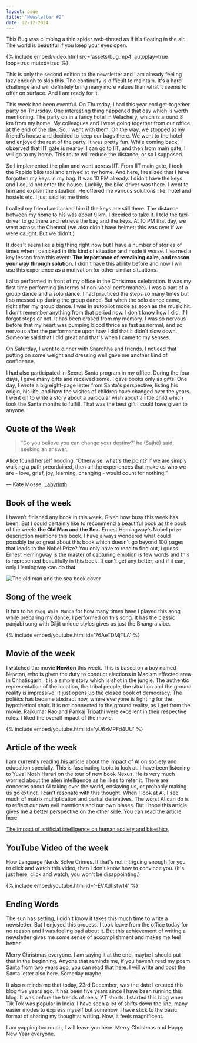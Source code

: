 ```yaml
---
layout: page
title: "Newsletter #2"
date: 22-12-2024
---
```

This Bug was climbing a thin spider web-thread as if it's floating in the air. The world is beautiful if you keep your eyes open. 

{%   include embed/video.html   src='assets/bug.mp4'   autoplay=true   loop=true   muted=true %}

This is only the second edition to the newsletter and I am already feeling lazy enough to skip this. The continuity is difficult to maintain. It's a hard challenge and will definitely bring many more values than what it seems to offer on surface. And I am ready for it. 

This week had been eventful. On Thursday, I had this year end get-together party on Thursday. One interesting thing happened that day which is worth mentioning. The party on in a fancy hotel in Velachery, which is around 8 km from my home. My colleagues and I were going together from our office at the end of the day. So, I went with them. On the way, we stopped at my friend's house and decided to keep our bags there. We went to the hotel and enjoyed the rest of the party. It was pretty fun. While coming back, I observed that IIT gate is nearby. I can go to IIT, and then from main gate, I will go to my home. This route will reduce the distance, or so I supposed. 

So I implemented the plan and went across IIT. From IIT main gate, I took the Rapido bike taxi and arrived at my home. And here, I realized that I have forgotten my keys in my bag. It was 10 PM already. I didn't have the keys and I could not enter the house. Luckily, the bike driver was there. I went to him and explain the situation. He offered me various solutions like, hotel and hostels etc. I just said let me think. 

I called my friend and asked him if the keys are still there. The distance between my home to his was about 9 km. I decided to take it. I told the taxi-driver to go there and retrieve the bag and the keys. At 10 PM that day, we went across the Chennai (we also didn't have helmet; this was over if we were caught. But we didn't.) 

It does't seem like a big thing right now but I have a number of stories of times when I panicked in this kind of situation and made it worse. I learned a key lesson from this event: **The importance of remaining calm, and reason your way through solution.** I didn't have this ability before and now I will use this experience as a motivation for other similar situations. 

I also performed in front of my office in the Christmas celebration. It was my first time performing (in terms of non-vocal performance). I was a part of a group dance and a solo dance. I had practiced the steps so many times but I so messed up during the group dance. But when the solo dance came, right after my group dance. I was in autopilot mode as soon as the music hit. I don't remember anything from that period now. I don't know how I did, if I forgot steps or not. It has been erased from my memory. I was so nervous before that my heart was pumping blood thrice as fast as normal, and so nervous after the performance upon how I did that it didn't slow down. Someone said that I did great and that's when I came to my senses. 

On Saturday, I went to dinner with Shardhha and friends. I noticed that putting on some weight and dressing well gave me another kind of confidence.

I had also participated in Secret Santa program in my office. During the four days, I gave many gifts and received some. I gave books only as gifts. One day, I wrote a big eight-page letter from Santa's perspective, listing his origin, his life, and how the wishes of children have changed over the years. I went on to write a story about a particular wish about a little child which took the Santa months to fulfill. That was the best gift I could have given to anyone. 

## Quote of the Week
>“Do you believe you can change your destiny?' he (Sajhë) said, seeking an answer. 
>  
Alice found herself nodding. 'Otherwise, what's the point? If we are simply walking a path preordained, then all the experiences that make us who we are - love, grief, joy, learning, changing - would count for nothing.”  
>
― Kate Mosse, [Labyrinth](https://www.goodreads.com/work/quotes/1225097)

## Book of the week
I haven't finished any book in this week. Given how busy this week has been. But I could certainly like to recommend a beautiful book as the book of the week: **the Old Man and the Sea.** Ernest Hemingway's Nobel prize description mentions this book. I have always wondered what could possibly be so great about this book which doesn't go beyond 100 pages that leads to the Nobel Prize? You only have to read to find out, i guess. Ernest Hemingway is the master of capturing emotion is few words and this is represented beautifully in this book. It can't get any better; and if it can, only Hemingway can do that. 

![The old man and the sea book cover](https://upload.wikimedia.org/wikipedia/en/7/73/Oldmansea.jpg)
## Song of the week
It has to be `Pagg Wala Munda` for how many times have I played this song while preparing my dance. I performed on this song. It has the classic panjabi song with Diljit unique styles gives us just the Bhangra vibe. 

{% include embed/youtube.html id='76AeTDMjTLA' %}

## Movie of the week

I watched the movie **Newton** this week. This is based on a boy named Newton, who is given the duty to conduct elections in Maoism effected area in Chhatisgarh. It is a simple story which is shot in the jungle. The authentic representation of the location, the tribal people, the situation and the ground reality is impressive. It just opens up the closed book of democracy. The politics has became abstract now, where everyone is fighting for the hypothetical chair. It is not connected to the ground reality, as I get from the movie. Rajkumar Rao and Pankaj Tripathi were excellent in their respective roles. I liked the overall impact of the movie. 

{% include embed/youtube.html id='yU6zMPFd4UU' %}
## Article of the week
I am currently reading his article about the impact of AI on society and education specially. This is fascinating topic to look at. I have been listening to Yuval Noah Harari on the tour of new book Nexus. He is very much worried about the alien intelligence as he likes to refer it. There are concerns about AI taking over the world, enslaving us, or probably making us go extinct. I can't resonate with this thought. When I look at AI, I see much of matrix multiplication and partial derivatives. The worst AI can do is to reflect our own evil intentions and our own biases. But I hope this article gives me a better perspective on the other side. You can read the article here

[The impact of artificial intelligence on human society and bioethics](https://pmc.ncbi.nlm.nih.gov/articles/PMC7605294/)

## YouTube Video of the week
How Language Nerds Solve Crimes. If that's not intriguing enough for you to click and watch this video, then I don't know how to convince you. (It's just here, click and watch, you won't be disappointing.)

{% include embed/youtube.html id='-EVXdhstw14' %}
## Ending Words
The sun has setting, I didn't know it takes this much time to write a newsletter. But I enjoyed this process. I took leave from the office today for no reason and I was feeling bad about it. But this achievement of writing a newsletter gives me some sense of accomplishment and makes me feel better. 

Merry Christmas everyone. I am saying it at the end, maybe I should put that in the beginning. Anyone that reminds me, if you haven't read my poem Santa from two years ago, you can read that [here](https://iashyam.github.io/blog/posts/santa). I will write and post the Santa letter also here. Someday maybe. 

It also reminds me that today, 23rd December, was the date I created this blog five years ago. It has been five years since I have been running this blog. It was before the trends of reels, YT shorts. I started this blog when Tik Tok was popular in India. I have seen a lot of shifts down the line, many easier modes to express myself but somehow, I have stick to the basic format of sharing my thoughts: writing. Now, it feels magnificent. 

I am yapping too much, I will leave you here. Merry Christmas and Happy New Year everyone. 